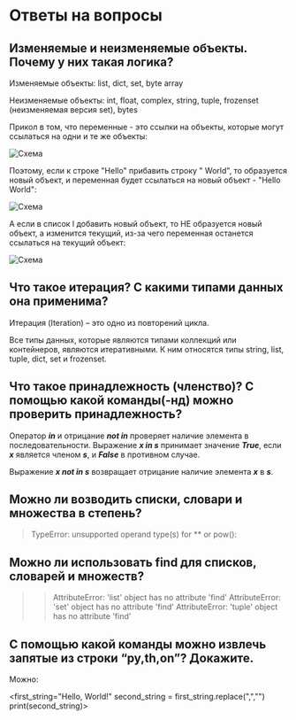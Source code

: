 # Ответы на вопросы
## Изменяемые и неизменяемые объекты. Почему у них такая логика?

Изменяемые объекты:
list, dict, set, byte array

Неизменяемые объекты:
int, float, complex, string, tuple, frozenset (неизменяемая версия set), bytes

Прикол в том, что переменные - это ссылки на объекты, которые могут ссылаться на одни и те же объекты:

![Схема](https://pythonist.ru/wp-content/uploads/2020/11/1_qn3uv2xfqfrzicebsy7mra.png)

 Поэтому, если к строке "Hello" прибавить строку " World", то образуется новый объект, и переменная будет ссылаться на новый объект - "Hello World":

![Схема](https://pythonist.ru/wp-content/uploads/2020/11/1_yeqzoxq6lsfwww4x3tzvga.png)

А если в список l добавить новый объект, то НЕ образуется новый объект, а изменится текущий, из-за чего переменная останется ссылаться на текущий объект:

 ![Схема](https://pythonist.ru/wp-content/uploads/2020/11/1_qdz-k3hvnh7e4c8ogb1y3a.png)

 ## Что такое итерация? С какими типами данных она применима? 

 Итерация (Iteration) – это одно из повторений цикла.

 Все типы данных, которые являются типами коллекций или контейнеров, являются итеративными. К ним относятся типы string, list, tuple, dict, set и frozenset.

## Что такое принадлежность (членство)? С помощью какой команды(-нд) можно проверить принадлежность?

Оператор ***in*** и отрицание ***not in*** проверяет наличие элемента в последовательности. Выражение ***x in s*** принимает значение ***True***, если ***x*** является членом ***s***, и ***False*** в противном случае.

Выражение ***x not in s*** возвращает отрицание наличие элемента ***x*** в ***s***.

## Можно ли возводить списки, словари и множества в степень?

> TypeError: unsupported operand type(s) for ** or pow():

## Можно ли использовать find для списков, словарей и множеств?

>> AttributeError: 'list' object has no attribute 'find'
>> AttributeError: 'set' object has no attribute 'find'
>> AttributeError: 'tuple' object has no attribute 'find'

## С помощью какой команды можно извлечь запятые из строки “py,th,on”? Докажите.

Можно:

<first_string="Hello, World!"
second_string = first_string.replace(",","")
print(second_string)>

